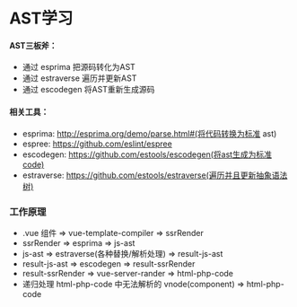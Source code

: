 # AST学习

#### AST三板斧：  
- 通过 esprima 把源码转化为AST
- 通过 estraverse 遍历并更新AST
- 通过 escodegen 将AST重新生成源码

#### 相关工具：
- esprima: http://esprima.org/demo/parse.html#(将代码转换为标准 ast)
- espree: https://github.com/eslint/espree
- escodegen: https://github.com/estools/escodegen(将ast生成为标准code)
- estraverse: https://github.com/estools/estraverse(遍历并且更新抽象语法树)

### 工作原理
- .vue 组件 => vue-template-compiler => ssrRender
- ssrRender => esprima => js-ast
- js-ast => estraverse(各种替换/解析处理) => result-js-ast
- result-js-ast => escodegen => result-ssrRender
- result-ssrRender => vue-server-rander => html-php-code
- 递归处理 html-php-code 中无法解析的 vnode(component) => html-php-code